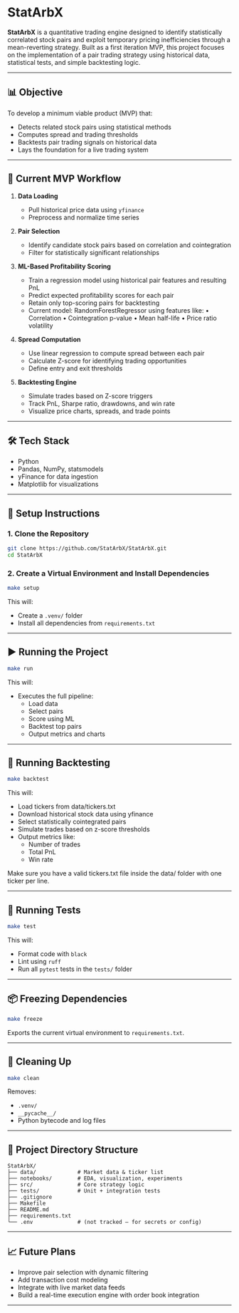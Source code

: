 # StatArbX

**StatArbX** is a quantitative trading engine designed to identify statistically correlated stock pairs and exploit temporary pricing inefficiencies through a mean-reverting strategy. Built as a first iteration MVP, this project focuses on the implementation of a pair trading strategy using historical data, statistical tests, and simple backtesting logic.

---

## 📊 Objective

To develop a minimum viable product (MVP) that:
- Detects related stock pairs using statistical methods
- Computes spread and trading thresholds
- Backtests pair trading signals on historical data
- Lays the foundation for a live trading system

---

## 🚀 Current MVP Workflow

1. **Data Loading**
   - Pull historical price data using `yfinance`
   - Preprocess and normalize time series

2. **Pair Selection**
   - Identify candidate stock pairs based on correlation and cointegration
   - Filter for statistically significant relationships

3. **ML-Based Profitability Scoring**
   - Train a regression model using historical pair features and resulting PnL
   - Predict expected profitability scores for each pair
   - Retain only top-scoring pairs for backtesting
   - Current model: RandomForestRegressor using features like:
	   •	Correlation
	   •	Cointegration p-value
	   •	Mean half-life
	   •	Price ratio volatility

4. **Spread Computation**
   - Use linear regression to compute spread between each pair
   - Calculate Z-score for identifying trading opportunities
   - Define entry and exit thresholds

5. **Backtesting Engine**
   - Simulate trades based on Z-score triggers
   - Track PnL, Sharpe ratio, drawdowns, and win rate
   - Visualize price charts, spreads, and trade points

---

## 🛠️ Tech Stack

- Python
- Pandas, NumPy, statsmodels
- yFinance for data ingestion
- Matplotlib for visualizations

---

## 🧪 Setup Instructions

### 1. Clone the Repository

```bash
git clone https://github.com/StatArbX/StatArbX.git
cd StatArbX
````

### 2. Create a Virtual Environment and Install Dependencies

```bash
make setup
```

This will:

* Create a `.venv/` folder
* Install all dependencies from `requirements.txt`

---

## ▶️ Running the Project

```bash
make run
```
This will:

* Executes the full pipeline:
	*	Load data
	*	Select pairs
	*	Score using ML
	*	Backtest top pairs
	*	Output metrics and charts
---

## 🧪 Running Backtesting
```bash
make backtest
```

This will:

* Load tickers from data/tickers.txt
* Download historical stock data using yfinance
* Select statistically cointegrated pairs
* Simulate trades based on z-score thresholds
* Output metrics like:
   * Number of trades
   * Total PnL
   * Win rate		

Make sure you have a valid tickers.txt file inside the data/ folder with one ticker per line.

---

## 🧪 Running Tests

```bash
make test
```

This will:

* Format code with `black`
* Lint using `ruff`
* Run all `pytest` tests in the `tests/` folder

---

## 📦 Freezing Dependencies

```bash
make freeze
```

Exports the current virtual environment to `requirements.txt`.

---

## 🧹 Cleaning Up

```bash
make clean
```

Removes:

* `.venv/`
* `__pycache__/`
* Python bytecode and log files

---

## 📁 Project Directory Structure

```
StatArbX/
├── data/             # Market data & ticker list
├── notebooks/        # EDA, visualization, experiments
├── src/              # Core strategy logic
├── tests/            # Unit + integration tests
├── .gitignore
├── Makefile
├── README.md
├── requirements.txt
└── .env              # (not tracked — for secrets or config)
```

---

## 📈 Future Plans

* Improve pair selection with dynamic filtering
* Add transaction cost modeling
* Integrate with live market data feeds
* Build a real-time execution engine with order book integration

---


